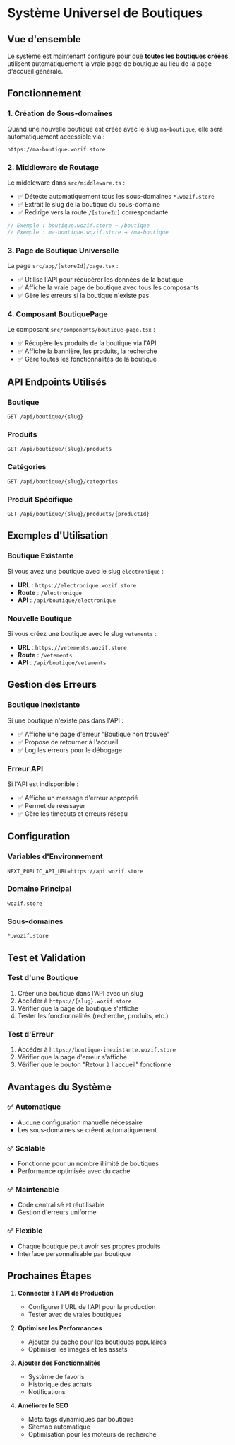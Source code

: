 # Système Universel de Boutiques

## Vue d'ensemble

Le système est maintenant configuré pour que **toutes les boutiques créées** utilisent automatiquement la vraie page de boutique au lieu de la page d'accueil générale.

## Fonctionnement

### 1. Création de Sous-domaines

Quand une nouvelle boutique est créée avec le slug `ma-boutique`, elle sera automatiquement accessible via :
```
https://ma-boutique.wozif.store
```

### 2. Middleware de Routage

Le middleware dans `src/middleware.ts` :
- ✅ Détecte automatiquement tous les sous-domaines `*.wozif.store`
- ✅ Extrait le slug de la boutique du sous-domaine
- ✅ Redirige vers la route `/[storeId]` correspondante

```typescript
// Exemple : boutique.wozif.store → /boutique
// Exemple : ma-boutique.wozif.store → /ma-boutique
```

### 3. Page de Boutique Universelle

La page `src/app/[storeId]/page.tsx` :
- ✅ Utilise l'API pour récupérer les données de la boutique
- ✅ Affiche la vraie page de boutique avec tous les composants
- ✅ Gère les erreurs si la boutique n'existe pas

### 4. Composant BoutiquePage

Le composant `src/components/boutique-page.tsx` :
- ✅ Récupère les produits de la boutique via l'API
- ✅ Affiche la bannière, les produits, la recherche
- ✅ Gère toutes les fonctionnalités de la boutique

## API Endpoints Utilisés

### Boutique
```
GET /api/boutique/{slug}
```

### Produits
```
GET /api/boutique/{slug}/products
```

### Catégories
```
GET /api/boutique/{slug}/categories
```

### Produit Spécifique
```
GET /api/boutique/{slug}/products/{productId}
```

## Exemples d'Utilisation

### Boutique Existante
Si vous avez une boutique avec le slug `electronique` :
- **URL** : `https://electronique.wozif.store`
- **Route** : `/electronique`
- **API** : `/api/boutique/electronique`

### Nouvelle Boutique
Si vous créez une boutique avec le slug `vetements` :
- **URL** : `https://vetements.wozif.store`
- **Route** : `/vetements`
- **API** : `/api/boutique/vetements`

## Gestion des Erreurs

### Boutique Inexistante
Si une boutique n'existe pas dans l'API :
- ✅ Affiche une page d'erreur "Boutique non trouvée"
- ✅ Propose de retourner à l'accueil
- ✅ Log les erreurs pour le débogage

### Erreur API
Si l'API est indisponible :
- ✅ Affiche un message d'erreur approprié
- ✅ Permet de réessayer
- ✅ Gère les timeouts et erreurs réseau

## Configuration

### Variables d'Environnement
```env
NEXT_PUBLIC_API_URL=https://api.wozif.store
```

### Domaine Principal
```
wozif.store
```

### Sous-domaines
```
*.wozif.store
```

## Test et Validation

### Test d'une Boutique
1. Créer une boutique dans l'API avec un slug
2. Accéder à `https://{slug}.wozif.store`
3. Vérifier que la page de boutique s'affiche
4. Tester les fonctionnalités (recherche, produits, etc.)

### Test d'Erreur
1. Accéder à `https://boutique-inexistante.wozif.store`
2. Vérifier que la page d'erreur s'affiche
3. Vérifier que le bouton "Retour à l'accueil" fonctionne

## Avantages du Système

### ✅ Automatique
- Aucune configuration manuelle nécessaire
- Les sous-domaines se créent automatiquement

### ✅ Scalable
- Fonctionne pour un nombre illimité de boutiques
- Performance optimisée avec du cache

### ✅ Maintenable
- Code centralisé et réutilisable
- Gestion d'erreurs uniforme

### ✅ Flexible
- Chaque boutique peut avoir ses propres produits
- Interface personnalisable par boutique

## Prochaines Étapes

1. **Connecter à l'API de Production**
   - Configurer l'URL de l'API pour la production
   - Tester avec de vraies boutiques

2. **Optimiser les Performances**
   - Ajouter du cache pour les boutiques populaires
   - Optimiser les images et les assets

3. **Ajouter des Fonctionnalités**
   - Système de favoris
   - Historique des achats
   - Notifications

4. **Améliorer le SEO**
   - Meta tags dynamiques par boutique
   - Sitemap automatique
   - Optimisation pour les moteurs de recherche
